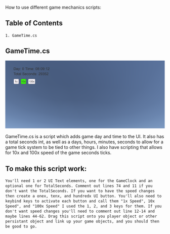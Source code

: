 How to use different game mechanics scripts:
  ## Table of Contents
    1. GameTime.cs




## GameTime.cs
![](screenshots/gametime.png)

  GameTime.cs is a script which adds game day and time to the UI. It also has a total seconds int, as well as a days, hours, minutes, seconds to allow for a game tick system to be tied to other things. I also have scripting that allows for 10x and 100x speed of the game seconds ticks.

  ## To make this script work:
    
    You'll need 1 or 2 UI Text elements, one for the GameClock and an optional one for TotalSeconds. Comment out lines 74 and 11 if you don't want the TotalSeconds. If you want to have the speed changes then create a onex, tenx, and hundredx UI button. You'll also need to keybind keys to activate each button and call them "1x Speed", 10x Speed", and "100x Speed" I used the 1, 2, and 3 keys for them. If you don't want speed changes you'll need to comment out line 12-14 and maybe lines 44-62. Drag this script onto you player object or other persistant object and link up your game objects, and you should then be good to go.